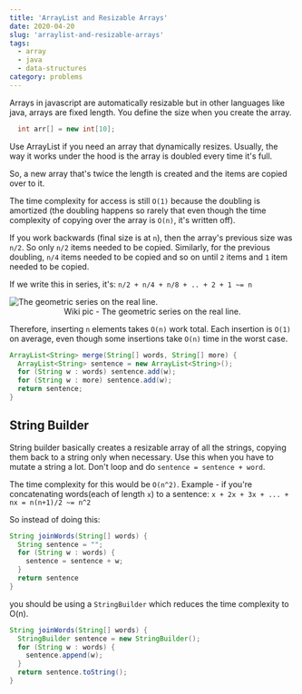 ```yaml
---
title: 'ArrayList and Resizable Arrays'
date: 2020-04-20
slug: 'arraylist-and-resizable-arrays'
tags:
  - array
  - java
  - data-structures
category: problems
---
```


Arrays in javascript are automatically resizable but in other languages like java, arrays are fixed length. You define the size when you create the array.

```java
  int arr[] = new int[10];
```

Use ArrayList if you need an array that dynamically resizes. Usually, the way it works under the hood is the array is doubled every time it's full.

So, a new array that's twice the length is created and the items are copied over to it.

The time complexity for access is still `O(1)` because the doubling is amortized (the doubling happens so rarely that even though the time complexity of copying over the array is `O(n)`, it's written off).

If you work backwards (final size is at `n`), then the array's previous size was `n/2`. So only `n/2` items needed to be copied. Similarly, for the previous doubling, `n/4` items needed to be copied and so on until `2` items and `1` item needed to be copied.

If we write this in series, it's: `n/2 + n/4 + n/8 + .. + 2 + 1 ~= n`

![The geometric series on the real line.](https://upload.wikimedia.org/wikipedia/commons/a/ab/Geometric_Segment.svg)
<span style="display:block; text-align: center;">Wiki pic - The geometric series on the real line.</span>

Therefore, inserting `n` elements takes `O(n)` work total. Each insertion is `O(1)` on average, even though
some insertions take `O(n)` time in the worst case.

```java
ArrayList<String> merge(String[] words, String[] more) {
  ArrayList<String> sentence = new ArrayList<String>();
  for (String w : words) sentence.add(w);
  for (String w : more) sentence.add(w);
  return sentence;
}
```

## String Builder

String builder basically creates a resizable array of all the strings, copying them back to a string only when necessary. Use this when you have to mutate a string a lot. Don't loop and do `sentence = sentence + word`.

The time complexity for this would be `O(n^2)`. Example - if you're concatenating words(each of length `x`) to a sentence: `x + 2x + 3x + ... + nx = n(n+1)/2 ~= n^2`

So instead of doing this:

```java
String joinWords(String[] words) {
  String sentence = "";
  for (String w : words) {
    sentence = sentence + w;
  }
  return sentence
}
```

you should be using a `StringBuilder` which reduces the time complexity to O(n).

```java
String joinWords(String[] words) {
  StringBuilder sentence = new StringBuilder();
  for (String w : words) {
    sentence.append(w);
  }
  return sentence.toString();
}
```
